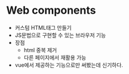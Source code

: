 # Web components

- 커스텀 HTML태그 만들기
- JS문법으로 구현할 수 있는 브라우저 기능
- 장점
  - html 중복 제거
  - 다른 페이지에서 재활용 가능
- vue에서 제공하는 기능으로만 써봤는데 신기하다.

